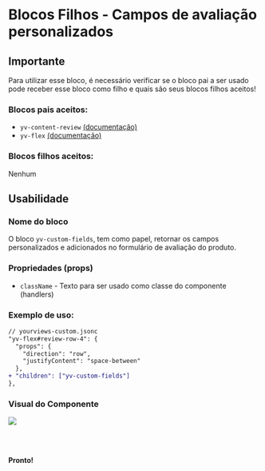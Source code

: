 # Blocos Filhos - Campos de avaliação personalizados
## Importante

Para utilizar esse bloco, é necessário verificar se o bloco pai a ser usado pode receber esse bloco como filho e quais são seus blocos filhos aceitos!

### Blocos pais aceitos:

 - `yv-content-review` [(documentação)](https://github.com/yourviewsbyhiplatform/documentacoes/blob/master/Instala%C3%A7%C3%A3o%20personaliz%C3%A1vel%20-%20Bloco%20de%20reviews.md)
 - `yv-flex` [(documentação)](https://github.com/yourviewsbyhiplatform/documentacoes/blob/master/Blocos%20Filhos%20-%20Flex%20Box.md)

### Blocos filhos aceitos:

Nenhum

## Usabilidade

### Nome do bloco

O bloco `yv-custom-fields`, tem como papel, retornar os campos personalizados e adicionados no formulário de avaliação do produto.

### Propriedades (props)

 - `className` - Texto para ser usado como classe do componente (handlers)

### Exemplo de uso:

```diff
// yourviews-custom.jsonc
"yv-flex#review-row-4": {
  "props": {
    "direction": "row",
    "justifyContent": "space-between"
  },
+ "children": ["yv-custom-fields"]
},
```

### Visual do Componente
![](https://i.imgur.com/6yxztSI.png)

<br>
<br>

**Pronto!**

<!--stackedit_data:
eyJoaXN0b3J5IjpbLTE1MTcxOTUwODFdfQ==
-->